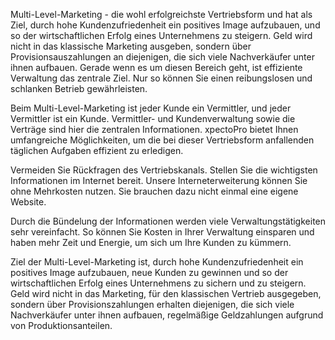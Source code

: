 Multi-Level-Marketing - die wohl erfolgreichste Vertriebsform und hat als Ziel, durch hohe Kundenzufriedenheit ein positives Image aufzubauen, und so der wirtschaftlichen Erfolg eines Unternehmens zu steigern. Geld wird nicht in das klassische Marketing ausgeben, sondern über Provisionsauszahlungen an diejenigen, die sich viele Nachverkäufer unter ihnen aufbauen. Gerade wenn es um diesen Bereich geht, ist effiziente Verwaltung das zentrale Ziel. Nur so können Sie einen reibungslosen und schlanken Betrieb gewährleisten.

Beim Multi-Level-Marketing ist jeder Kunde ein Vermittler, und jeder Vermittler ist ein Kunde. Vermittler- und Kundenverwaltung sowie die Verträge sind hier die zentralen Informationen. xpectoPro bietet Ihnen umfangreiche Möglichkeiten, um die bei dieser Vertriebsform anfallenden täglichen Aufgaben effizient zu erledigen.

Vermeiden Sie Rückfragen des Vertriebskanals. Stellen Sie die wichtigsten Informationen im Internet bereit. Unsere Interneterweiterung können Sie ohne Mehrkosten nutzen. Sie brauchen dazu nicht einmal eine eigene Website.

Durch die Bündelung der Informationen werden viele Verwaltungstätigkeiten sehr vereinfacht. So können Sie Kosten in Ihrer Verwaltung einsparen und haben mehr Zeit und Energie, um sich um Ihre Kunden zu kümmern.

Ziel der Multi-Level-Marketing ist, durch hohe Kundenzufriedenheit ein positives Image aufzubauen, neue Kunden zu gewinnen und so der wirtschaftlichen Erfolg eines Unternehmens zu sichern und zu steigern.  Geld wird nicht in das Marketing, für den klassischen Vertrieb ausgegeben, sondern über Provisionszahlungen erhalten diejenigen, die sich viele Nachverkäufer unter ihnen aufbauen, regelmäßige Geldzahlungen aufgrund von Produktionsanteilen.

